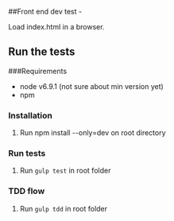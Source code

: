 ##Front end dev test -

Load index.html in a browser.

## Run the tests

###Requirements
* node v6.9.1 (not sure about min version yet)
* npm

### Installation
1. Run npm install --only=dev on root directory

### Run tests
1. Run `gulp test` in root folder

### TDD flow
1. Run `gulp tdd` in root folder